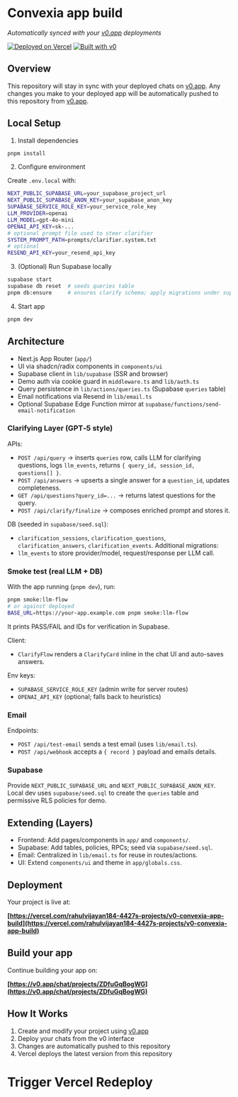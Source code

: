 # Convexia app build

*Automatically synced with your [v0.app](https://v0.app) deployments*

[![Deployed on Vercel](https://img.shields.io/badge/Deployed%20on-Vercel-black?style=for-the-badge&logo=vercel)](https://vercel.com/rahulvijayan184-4427s-projects/v0-convexia-app-build)
[![Built with v0](https://img.shields.io/badge/Built%20with-v0.app-black?style=for-the-badge)](https://v0.app/chat/projects/ZDfuGqBogWG)

## Overview

This repository will stay in sync with your deployed chats on [v0.app](https://v0.app).
Any changes you make to your deployed app will be automatically pushed to this repository from [v0.app](https://v0.app).

## Local Setup

1) Install dependencies

```bash
pnpm install
```

2) Configure environment

Create `.env.local` with:

```bash
NEXT_PUBLIC_SUPABASE_URL=your_supabase_project_url
NEXT_PUBLIC_SUPABASE_ANON_KEY=your_supabase_anon_key
SUPABASE_SERVICE_ROLE_KEY=your_service_role_key
LLM_PROVIDER=openai
LLM_MODEL=gpt-4o-mini
OPENAI_API_KEY=sk-...
# optional prompt file used to steer clarifier
SYSTEM_PROMPT_PATH=prompts/clarifier.system.txt
# optional
RESEND_API_KEY=your_resend_api_key
```

3) (Optional) Run Supabase locally

```bash
supabase start
supabase db reset  # seeds queries table
pnpm db:ensure     # ensures clarify schema; apply migrations under supabase/migrations
```

4) Start app

```bash
pnpm dev
```

## Architecture

- Next.js App Router (`app/`)
- UI via shadcn/radix components in `components/ui`
- Supabase client in `lib/supabase` (SSR and browser)
- Demo auth via cookie guard in `middleware.ts` and `lib/auth.ts`
- Query persistence in `lib/actions/queries.ts` (Supabase `queries` table)
- Email notifications via Resend in `lib/email.ts`
- Optional Supabase Edge Function mirror at `supabase/functions/send-email-notification`

### Clarifying Layer (GPT‑5 style)

APIs:
- `POST /api/query` → inserts `queries` row, calls LLM for clarifying questions, logs `llm_events`, returns `{ query_id, session_id, questions[] }`.
- `POST /api/answers` → upserts a single answer for a `question_id`, updates completeness.
- `GET /api/questions?query_id=...` → returns latest questions for the query.
- `POST /api/clarify/finalize` → composes enriched prompt and stores it.

DB (seeded in `supabase/seed.sql`):
- `clarification_sessions`, `clarification_questions`, `clarification_answers`, `clarification_events`.
Additional migrations:
- `llm_events` to store provider/model, request/response per LLM call.
### Smoke test (real LLM + DB)

With the app running (`pnpm dev`), run:

```bash
pnpm smoke:llm-flow
# or against deployed
BASE_URL=https://your-app.example.com pnpm smoke:llm-flow
```

It prints PASS/FAIL and IDs for verification in Supabase.

Client:
- `ClarifyFlow` renders a `ClarifyCard` inline in the chat UI and auto-saves answers.

Env keys:
- `SUPABASE_SERVICE_ROLE_KEY` (admin write for server routes)
- `OPENAI_API_KEY` (optional; falls back to heuristics)

### Email

Endpoints:
- `POST /api/test-email` sends a test email (uses `lib/email.ts`).
- `POST /api/webhook` accepts a `{ record }` payload and emails details.

### Supabase

Provide `NEXT_PUBLIC_SUPABASE_URL` and `NEXT_PUBLIC_SUPABASE_ANON_KEY`.
Local dev uses `supabase/seed.sql` to create the `queries` table and permissive RLS policies for demo.

## Extending (Layers)

- Frontend: Add pages/components in `app/` and `components/`.
- Supabase: Add tables, policies, RPCs; seed via `supabase/seed.sql`.
- Email: Centralized in `lib/email.ts` for reuse in routes/actions.
- UI: Extend `components/ui` and theme in `app/globals.css`.

## Deployment

Your project is live at:

**[https://vercel.com/rahulvijayan184-4427s-projects/v0-convexia-app-build](https://vercel.com/rahulvijayan184-4427s-projects/v0-convexia-app-build)**

## Build your app

Continue building your app on:

**[https://v0.app/chat/projects/ZDfuGqBogWG](https://v0.app/chat/projects/ZDfuGqBogWG)**

## How It Works

1. Create and modify your project using [v0.app](https://v0.app)
2. Deploy your chats from the v0 interface
3. Changes are automatically pushed to this repository
4. Vercel deploys the latest version from this repository
# Trigger Vercel Redeploy
